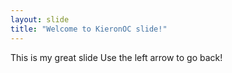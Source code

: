 ```yaml
---
layout: slide
title: "Welcome to KieronOC slide!"
---
```

This is my great slide
Use the left arrow to go back!